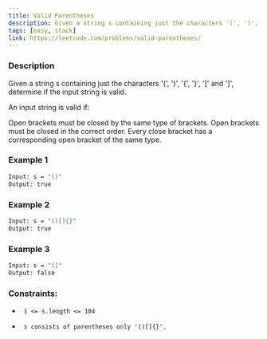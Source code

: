 ```yaml
---
title: Valid Parentheses
description: Given a string s containing just the characters '(', ')', '{', '}', '[' and ']', determine if the input string is valid.
tags: [easy, stack]
link: https://leetcode.com/problems/valid-parentheses/
---
```


### Description

Given a string s containing just the characters '(', ')', '{', '}', '[' and ']', determine if the input string is valid.

An input string is valid if:

Open brackets must be closed by the same type of brackets.
Open brackets must be closed in the correct order.
Every close bracket has a corresponding open bracket of the same type.


### Example 1
```bash
Input: s = "()"
Output: true
```

### Example 2
```bash
Input: s = "()[]{}"
Output: true
```

### Example 3
```bash
Input: s = "(]"
Output: false
```

### Constraints:

-      1 <= s.length <= 104     
-      s consists of parentheses only '()[]{}'. 
